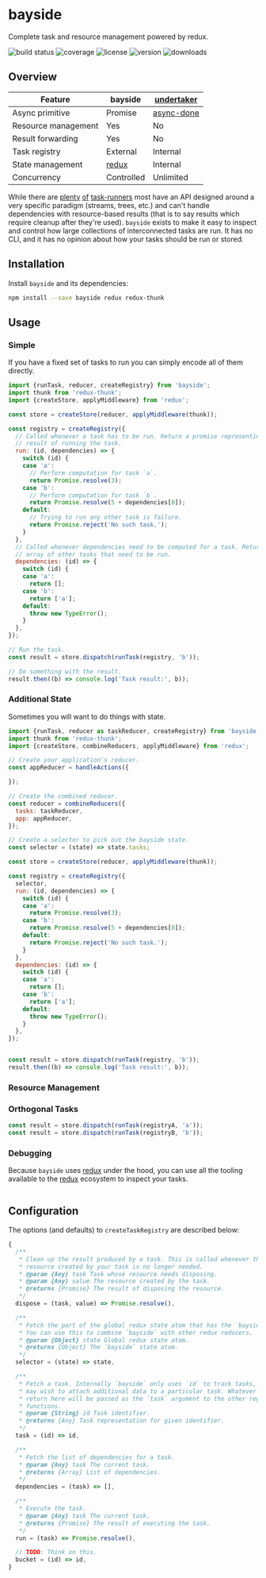 # bayside

Complete task and resource management powered by redux.

![build status](http://img.shields.io/travis/metalabdesign/bayside/master.svg?style=flat)
![coverage](http://img.shields.io/coveralls/metalabdesign/bayside/master.svg?style=flat)
![license](http://img.shields.io/npm/l/bayside.svg?style=flat)
![version](http://img.shields.io/npm/v/bayside.svg?style=flat)
![downloads](http://img.shields.io/npm/dm/bayside.svg?style=flat)

## Overview

| Feature | bayside | [undertaker] |
| ------- | ------- | ------------ |
| Async primitive   | Promise | [async-done]   |
| Resource management | Yes | No |
| Result forwarding | Yes | No |
| Task registry | External | Internal |
| State management | [redux] | Internal |
| Concurrency | Controlled | Unlimited |

While there are [plenty](http://jakejs.com/) [of](http://gulpjs.com/) [task-runners](http://www.slant.co/topics/1276) most have an API designed around a very specific paradigm (streams, trees, etc.) and can't handle dependencies with resource-based results (that is to say results which require cleanup after they're used). `bayside` exists to make it easy to inspect and control how large collections of interconnected tasks are run. It has no CLI, and it has no opinion about how your tasks should be run or stored.

## Installation

Install `bayside` and its dependencies:

```sh
npm install --save bayside redux redux-thunk
```

## Usage

### Simple

If you have a fixed set of tasks to run you can simply encode all of them directly.

```javascript
import {runTask, reducer, createRegistry} from 'bayside';
import thunk from 'redux-thunk';
import {createStore, applyMiddleware} from 'redux';

const store = createStore(reducer, applyMiddleware(thunk));

const registry = createRegistry({
  // Called whenever a task has to be run. Return a promise representing the
  // result of running the task.
  run: (id, dependencies) => {
    switch (id) {
    case 'a':
      // Perform computation for task `a`.
      return Promise.resolve(3);
    case 'b':
      // Perform computation for task `b`.
      return Promise.resolve(5 + dependencies[0]);
    default:
      // Trying to run any other task is failure.
      return Promise.reject('No such task.');
    }
  },
  // Called whenever dependencies need to be computed for a task. Return an
  // array of other tasks that need to be run.
  dependencies: (id) => {
    switch (id) {
    case 'a':
      return [];
    case 'b':
      return ['a'];
    default:
      throw new TypeError();
    }
  },
});

// Run the task.
const result = store.dispatch(runTask(registry, 'b'));

// Do something with the result.
result.then((b) => console.log('Task result:', b));
```

### Additional State

Sometimes you will want to do things with state.

```javascript
import {runTask, reducer as taskReducer, createRegistry} from 'bayside';
import thunk from 'redux-thunk';
import {createStore, combineReducers, applyMiddleware} from 'redux';

// Create your application's reducer.
const appReducer = handleActions({

});

// Create the combined reducer.
const reducer = combineReducers({
  tasks: taskReducer,
  app: appReducer,
});

// Create a selector to pick out the bayside state.
const selector = (state) => state.tasks;

const store = createStore(reducer, applyMiddleware(thunk));

const registry = createRegistry({
  selector,
  run: (id, dependencies) => {
    switch (id) {
    case 'a':
      return Promise.resolve(3);
    case 'b':
      return Promise.resolve(5 + dependencies[0]);
    default:
      return Promise.reject('No such task.');
    }
  },
  dependencies: (id) => {
    switch (id) {
    case 'a':
      return [];
    case 'b':
      return ['a'];
    default:
      throw new TypeError();
    }
  },
});


const result = store.dispatch(runTask(registry, 'b'));
result.then((b) => console.log('Task result:', b));
```

### Resource Management

### Orthogonal Tasks

```javascript
const result = store.dispatch(runTask(registryA, 'a'));
const result = store.dispatch(runTask(registryB, 'b'));
```

### Debugging

Because `bayside` uses [redux] under the hood, you can use all the tooling available to the [redux] ecosystem to inspect your tasks.

```javascript

```

## Configuration

The options (and defaults) to `createTaskRegistry` are described below:

```javascript
{
  /**
   * Clean up the result produced by a task. This is called whenever the
   * resource created by your task is no longer needed.
   * @param {Any} task Task whose resource needs disposing.
   * @param {Any} value The resource created by the task.
   * @returns {Promise} The result of disposing the resource.
   */
  dispose = (task, value) => Promise.resolve(),

  /**
   * Fetch the part of the global redux state atom that has the `bayside` state.
   * You can use this to combine `bayside` with other redux reducers.
   * @param {Object} state Global redux state atom.
   * @returns {Object} The `bayside` state atom.
   */
  selector = (state) => state,

  /**
   * Fetch a task. Internally `bayside` only uses `id` to track tasks, but you
   * may wish to attach additional data to a particular task. Whatever you
   * return here will be passed as the `task` argument to the other registry
   * functions.
   * @param {String} id Task identifier.
   * @returns {Any} Task representation for given identifier.
   */
  task = (id) => id,

  /**
   * Fetch the list of dependencies for a task.
   * @param {Any} task The current task.
   * @returns {Array} List of dependencies.
   */
  dependencies = (task) => [],

  /**
   * Execute the task.
   * @param {Any} task The current task.
   * @returns {Promise} The result of executing the task.
   */
  run = (task) => Promise.resolve(),

  // TODO: Think on this.
  bucket = (id) => id,
}
```


[undertaker]: https://github.com/gulpjs/undertaker
[async-done]: https://github.com/gulpjs/async-done
[redux]: https://github.com/reactjs/redux
[redux-thunk]: https://github.com/gaearon/redux-thunk
